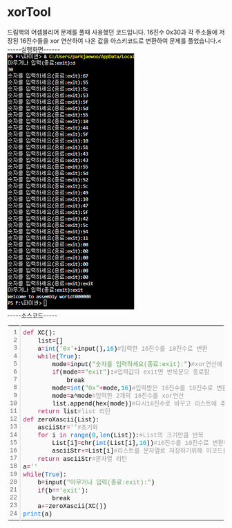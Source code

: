 # xorTool
드림핵의 어셈블리어 문제를 풀때 사용했던 코드입니다.
16진수 0x30과 각 주소들에 저장된 16진수들을 xor 연산하여 나온 값을 아스키코드로 변환하여
문제를 풀었습니다.<
-----실행화면------<br>
<img src="./playImg1.png"><br>
-----소스코드-----<br>
<div class="colorscripter-code" style="color:#010101;font-family:Consolas, 'Liberation Mono', Menlo, Courier, monospace !important; position:relative !important;overflow:auto"><table class="colorscripter-code-table" style="margin:0;padding:0;border:none;background-color:#fafafa;border-radius:4px;" cellspacing="0" cellpadding="0"><tr><td style="padding:6px;border-right:2px solid #e5e5e5"><div style="margin:0;padding:0;word-break:normal;text-align:right;color:#666;font-family:Consolas, 'Liberation Mono', Menlo, Courier, monospace !important;line-height:130%"><div style="line-height:130%">1</div><div style="line-height:130%">2</div><div style="line-height:130%">3</div><div style="line-height:130%">4</div><div style="line-height:130%">5</div><div style="line-height:130%">6</div><div style="line-height:130%">7</div><div style="line-height:130%">8</div><div style="line-height:130%">9</div><div style="line-height:130%">10</div><div style="line-height:130%">11</div><div style="line-height:130%">12</div><div style="line-height:130%">13</div><div style="line-height:130%">14</div><div style="line-height:130%">15</div><div style="line-height:130%">16</div><div style="line-height:130%">17</div><div style="line-height:130%">18</div><div style="line-height:130%">19</div><div style="line-height:130%">20</div><div style="line-height:130%">21</div><div style="line-height:130%">22</div><div style="line-height:130%">23</div><div style="line-height:130%">24</div></div></td><td style="padding:6px 0;text-align:left"><div style="margin:0;padding:0;color:#010101;font-family:Consolas, 'Liberation Mono', Menlo, Courier, monospace !important;line-height:130%"><div style="padding:0 6px; white-space:pre; line-height:130%"><span style="color:#a71d5d">def</span>&nbsp;XC():</div><div style="padding:0 6px; white-space:pre; line-height:130%">&nbsp;&nbsp;&nbsp;&nbsp;list<span style="color:#0086b3"></span><span style="color:#a71d5d">=</span>[]</div><div style="padding:0 6px; white-space:pre; line-height:130%">&nbsp;&nbsp;&nbsp;&nbsp;a<span style="color:#0086b3"></span><span style="color:#a71d5d">=</span><span style="color:#066de2">int</span>(<span style="color:#63a35c">'0x'</span><span style="color:#0086b3"></span><span style="color:#a71d5d">+</span>input(),<span style="color:#0099cc">16</span>)<span style="color:#999999">#입력한&nbsp;16진수를&nbsp;10진수로&nbsp;변환</span></div><div style="padding:0 6px; white-space:pre; line-height:130%">&nbsp;&nbsp;&nbsp;&nbsp;<span style="color:#a71d5d">while</span>(<span style="color:#066de2">True</span>):</div><div style="padding:0 6px; white-space:pre; line-height:130%">&nbsp;&nbsp;&nbsp;&nbsp;&nbsp;&nbsp;&nbsp;&nbsp;mode<span style="color:#0086b3"></span><span style="color:#a71d5d">=</span>input(<span style="color:#63a35c">"숫자를&nbsp;입력하세요(종료:exit):"</span>)<span style="color:#999999">#xor연산에&nbsp;사용할&nbsp;16진수&nbsp;0x를&nbsp;빼고&nbsp;입력합니다.</span></div><div style="padding:0 6px; white-space:pre; line-height:130%">&nbsp;&nbsp;&nbsp;&nbsp;&nbsp;&nbsp;&nbsp;&nbsp;<span style="color:#a71d5d">if</span>(mode<span style="color:#0086b3"></span><span style="color:#a71d5d">=</span><span style="color:#0086b3"></span><span style="color:#a71d5d">=</span><span style="color:#63a35c">"exit"</span>):<span style="color:#999999">#입력값이&nbsp;exit면&nbsp;반복문으&nbsp;종료함</span></div><div style="padding:0 6px; white-space:pre; line-height:130%">&nbsp;&nbsp;&nbsp;&nbsp;&nbsp;&nbsp;&nbsp;&nbsp;&nbsp;&nbsp;&nbsp;&nbsp;break</div><div style="padding:0 6px; white-space:pre; line-height:130%">&nbsp;&nbsp;&nbsp;&nbsp;&nbsp;&nbsp;&nbsp;&nbsp;mode<span style="color:#0086b3"></span><span style="color:#a71d5d">=</span><span style="color:#066de2">int</span>(<span style="color:#63a35c">"0x"</span><span style="color:#0086b3"></span><span style="color:#a71d5d">+</span>mode,<span style="color:#0099cc">16</span>)<span style="color:#999999">#입력받은&nbsp;16진수를&nbsp;10진수로&nbsp;변환</span></div><div style="padding:0 6px; white-space:pre; line-height:130%">&nbsp;&nbsp;&nbsp;&nbsp;&nbsp;&nbsp;&nbsp;&nbsp;mode<span style="color:#0086b3"></span><span style="color:#a71d5d">=</span>a^mode<span style="color:#999999">#입력한&nbsp;2개의&nbsp;16진수를&nbsp;xor연산</span></div><div style="padding:0 6px; white-space:pre; line-height:130%">&nbsp;&nbsp;&nbsp;&nbsp;&nbsp;&nbsp;&nbsp;&nbsp;list.append(hex(mode))<span style="color:#999999">#다시16진수로&nbsp;바꾸고&nbsp;리스트에&nbsp;추가</span></div><div style="padding:0 6px; white-space:pre; line-height:130%">&nbsp;&nbsp;&nbsp;&nbsp;<span style="color:#a71d5d">return</span>&nbsp;list<span style="color:#999999">#list&nbsp;리턴</span></div><div style="padding:0 6px; white-space:pre; line-height:130%"><span style="color:#a71d5d">def</span>&nbsp;zeroXascii(List):</div><div style="padding:0 6px; white-space:pre; line-height:130%">&nbsp;&nbsp;&nbsp;&nbsp;asciiStr<span style="color:#0086b3"></span><span style="color:#a71d5d">=</span><span style="color:#63a35c">''</span><span style="color:#999999">#초기화</span></div><div style="padding:0 6px; white-space:pre; line-height:130%">&nbsp;&nbsp;&nbsp;&nbsp;<span style="color:#a71d5d">for</span>&nbsp;i&nbsp;<span style="color:#a71d5d">in</span>&nbsp;<span style="color:#066de2">range</span>(<span style="color:#0099cc">0</span>,<span style="color:#066de2">len</span>(List)):<span style="color:#999999">#List의&nbsp;크기만큼&nbsp;반복</span></div><div style="padding:0 6px; white-space:pre; line-height:130%">&nbsp;&nbsp;&nbsp;&nbsp;&nbsp;&nbsp;&nbsp;&nbsp;List[i]<span style="color:#0086b3"></span><span style="color:#a71d5d">=</span>chr(<span style="color:#066de2">int</span>(List[i],<span style="color:#0099cc">16</span>))<span style="color:#999999">#16진수를&nbsp;10진수로&nbsp;변환한&nbsp;것을&nbsp;아스키코드로&nbsp;변환하여&nbsp;다시저장</span></div><div style="padding:0 6px; white-space:pre; line-height:130%">&nbsp;&nbsp;&nbsp;&nbsp;&nbsp;&nbsp;&nbsp;&nbsp;asciiStr<span style="color:#0086b3"></span><span style="color:#a71d5d">+</span><span style="color:#0086b3"></span><span style="color:#a71d5d">=</span>List[i]<span style="color:#999999">#리스트를&nbsp;문자열로&nbsp;저장하기위해&nbsp;이코드를&nbsp;작성함</span></div><div style="padding:0 6px; white-space:pre; line-height:130%">&nbsp;&nbsp;&nbsp;&nbsp;<span style="color:#a71d5d">return</span>&nbsp;asciiStr<span style="color:#999999">#문자열&nbsp;리턴</span></div><div style="padding:0 6px; white-space:pre; line-height:130%">a<span style="color:#0086b3"></span><span style="color:#a71d5d">=</span><span style="color:#63a35c">''</span></div><div style="padding:0 6px; white-space:pre; line-height:130%"><span style="color:#a71d5d">while</span>(<span style="color:#066de2">True</span>):</div><div style="padding:0 6px; white-space:pre; line-height:130%">&nbsp;&nbsp;&nbsp;&nbsp;b<span style="color:#0086b3"></span><span style="color:#a71d5d">=</span>input(<span style="color:#63a35c">"아무거나&nbsp;입력(종료:exit):"</span>)</div><div style="padding:0 6px; white-space:pre; line-height:130%">&nbsp;&nbsp;&nbsp;&nbsp;<span style="color:#a71d5d">if</span>(b<span style="color:#0086b3"></span><span style="color:#a71d5d">=</span><span style="color:#0086b3"></span><span style="color:#a71d5d">=</span><span style="color:#63a35c">'exit'</span>):</div><div style="padding:0 6px; white-space:pre; line-height:130%">&nbsp;&nbsp;&nbsp;&nbsp;&nbsp;&nbsp;&nbsp;&nbsp;break</div><div style="padding:0 6px; white-space:pre; line-height:130%">&nbsp;&nbsp;&nbsp;&nbsp;a<span style="color:#0086b3"></span><span style="color:#a71d5d">+</span><span style="color:#0086b3"></span><span style="color:#a71d5d">=</span>zeroXascii(XC())</div><div style="padding:0 6px; white-space:pre; line-height:130%"><span style="color:#066de2">print</span>(a)</div></div><div style="text-align:right;margin-top:-13px;margin-right:5px;font-size:9px;font-style:italic"><a href="http://colorscripter.com/info#e" target="_blank" style="color:#e5e5e5text-decoration:none">Colored by Color Scripter</a></div></td><td style="vertical-align:bottom;padding:0 2px 4px 0"><a href="http://colorscripter.com/info#e" target="_blank" style="text-decoration:none;color:white"><span style="font-size:9px;word-break:normal;background-color:#e5e5e5;color:white;border-radius:10px;padding:1px">cs</span></a></td></tr></table></div>
